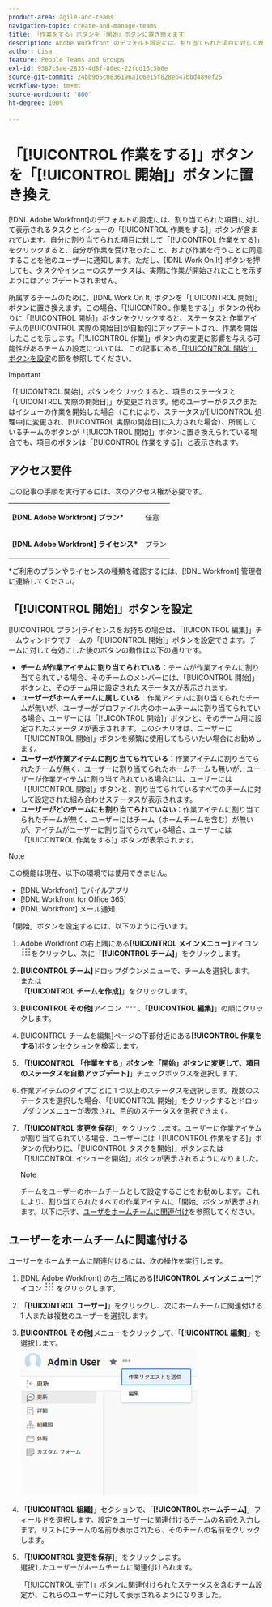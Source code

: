 ```yaml
---
product-area: agile-and-teams
navigation-topic: create-and-manage-teams
title: 「作業をする」ボタンを「開始」ボタンに置き換えます
description: Adobe Workfront のデフォルト設定には、割り当てられた項目に対して表示されるタスクとイシューの「作業をする」ボタンが含まれています。
author: Lisa
feature: People Teams and Groups
exl-id: 9387c5ae-2835-4d8f-80ec-22fcd16c5b6e
source-git-commit: 24bb9b5c0836196a1c6e15f828eb47bbd489ef25
workflow-type: tm+mt
source-wordcount: '800'
ht-degree: 100%

---
```


# 「[!UICONTROL 作業をする]」ボタンを「[!UICONTROL 開始]」ボタンに置き換え

[!DNL Adobe Workfront]のデフォルトの設定には、割り当てられた項目に対して表示されるタスクとイシューの「[!UICONTROL 作業をする]」ボタンが含まれています。自分に割り当てられた項目に対して「[!UICONTROL 作業をする]」をクリックすると、自分が作業を受け取ったこと、および作業を行うことに同意することを他のユーザーに通知します。ただし、[!DNL Work On It] ボタンを押しても、タスクやイシューのステータスは、実際に作業が開始されたことを示すようにはアップデートされません。

所属するチームのために、[!DNL Work On It] ボタンを「[!UICONTROL 開始]」ボタンに置き換えます。この場合、「[!UICONTROL 作業をする]」ボタンの代わりに「[!UICONTROL 開始]」ボタンをクリックすると、ステータスと作業アイテムの[!UICONTROL 実際の開始日]が自動的にアップデートされ、作業を開始したことを示します。「[!UICONTROL 作業]」ボタン内の変更に影響を与える可能性があるチームの設定については、この記事にある[「[!UICONTROL 開始]」ボタンを設定](#configure-the-uicontrol-start-button)の節を参照してください。

>[!IMPORTANT]
>
>「[!UICONTROL 開始]」ボタンをクリックすると、項目のステータスと「[!UICONTROL 実際の開始日]」が変更されます。他のユーザーがタスクまたはイシューの作業を開始した場合（これにより、ステータスが[!UICONTROL 処理中]に変更され、[!UICONTROL 実際の開始日]に入力された場合）、所属しているチームのボタンが「[!UICONTROL 開始]」ボタンに置き換えられている場合でも、項目のボタンは「[!UICONTROL 作業をする]」と表示されます。

## アクセス要件

この記事の手順を実行するには、次のアクセス権が必要です。

<table style="table-layout:auto"> 
 <col> 
 </col> 
 <col> 
 </col> 
 <tbody> 
  <tr> 
   <td role="rowheader"><strong>[!DNL Adobe Workfront] プラン*</strong></td> 
   <td> <p>任意</p> </td> 
  </tr> 
  <tr> 
   <td role="rowheader"><strong>[!DNL Adobe Workfront] ライセンス*</strong></td> 
   <td> <p>プラン</p> </td> 
  </tr> 
 </tbody> 
</table>

&#42;ご利用のプランやライセンスの種類を確認するには、[!DNL Workfront] 管理者に連絡してください。

## 「[!UICONTROL 開始]」ボタンを設定

[!UICONTROL プラン]ライセンスをお持ちの場合は、「[!UICONTROL 編集]」チームウィンドウでチームの「[!UICONTROL 開始]」ボタンを設定できます。チームに対して有効にした後のボタンの動作は以下の通りです。

* **チームが作業アイテムに割り当てられている**：チームが作業アイテムに割り当てられている場合、そのチームのメンバーには、「[!UICONTROL 開始]」ボタンと、そのチーム用に設定されたステータスが表示されます。
* **ユーザーがホームチームに属している**：作業アイテムに割り当てられたチームが無いが、ユーザーがプロファイル内のホームチームに割り当てられている場合、ユーザーには「[!UICONTROL 開始]」ボタンと、そのチーム用に設定されたステータスが表示されます。このシナリオは、ユーザーに「[!UICONTROL 開始]」ボタンを頻繁に使用してもらいたい場合にお勧めします。
* **ユーザーが作業アイテムに割り当てられている**：作業アイテムに割り当てられたチームが無く、ユーザーに割り当てられたホームチームも無いが、ユーザーが作業アイテムに割り当てられている場合には、ユーザーには「[!UICONTROL 開始]」ボタンと、割り当てられているすべてのチームに対して設定された組み合わせステータスが表示されます。
* **ユーザーがどのチームにも割り当てられていない**：作業アイテムに割り当てられたチームが無く、ユーザーにはチーム（ホームチームを含む）が無いが、アイテムがユーザーに割り当てられている場合、ユーザーには「[!UICONTROL 作業をする]」ボタンが表示されます。

>[!NOTE]
>
>この機能は現在、以下の環境では使用できません。
>
>* [!DNL Workfront] モバイルアプリ
>* [!DNL Workfront for Office 365]
>* [!DNL Workfront] メール通知
>

「開始」ボタンを設定するには、以下のように行います。

1. Adobe Workfront の右上隅にある&#x200B;**[!UICONTROL メインメニュー]**&#x200B;アイコン![](assets/main-menu-icon.png)をクリックし、次に「**[!UICONTROL チーム]**」をクリックします。

1. **[!UICONTROL チーム]**&#x200B;ドロップダウンメニューで、チームを選択します。\
   または\
   「**[!UICONTROL チームを作成]**」をクリックします。

1. **[!UICONTROL その他]**&#x200B;アイコン ![](assets/more-icon.png)、「**[!UICONTROL 編集]**」の順にクリックします。

1. [!UICONTROL チームを編集]ページの下部付近にある&#x200B;**[!UICONTROL 作業をする]**&#x200B;ボタンセクションを検索します。
1. 「**[!UICONTROL 「作業をする」ボタンを「開始」ボタンに変更して、項目のステータスを自動アップデート]**」チェックボックスを選択します。
1. 作業アイテムのタイプごとに 1 つ以上のステータスを選択します。複数のステータスを選択した場合、「[!UICONTROL 開始]」をクリックするとドロップダウンメニューが表示され、目的のステータスを選択できます。
1. 「**[!UICONTROL 変更を保存]**」をクリックします。ユーザーに作業アイテムが割り当てられている場合、ユーザーには「[!UICONTROL 作業をする]」ボタンの代わりに、「[!UICONTROL タスクを開始]」ボタンまたは「[!UICONTROL イシューを開始]」ボタンが表示されるようになりました。

   >[!NOTE]
   >
   >チームをユーザーのホームチームとして設定することをお勧めします。これにより、割り当てられたすべての作業アイテムに「開始」ボタンが表示されます。以下に示す、[ユーザをホームチームに関連付け](#associate-users-with-a-home-team)を参照してください。

## ユーザーをホームチームに関連付ける

ユーザーをホームチームに関連付けるには、次の操作を実行します。

1. [!DNL Adobe Workfront] の右上隅にある&#x200B;**[!UICONTROL メインメニュー]**&#x200B;アイコン ![](assets/main-menu-icon.png) をクリックします。

1. 「**[!UICONTROL ユーザー]**」をクリックし、次にホームチームに関連付ける 1 人または複数のユーザーを選択します。
1. **[!UICONTROL その他]**&#x200B;メニューをクリックして、「**[!UICONTROL 編集]**」を選択します。\
   ![](assets/user-settings-nwe-350x291.png)

1. 「**[!UICONTROL 組織]**」セクションで、「**[!UICONTROL ホームチーム]**」フィールドを選択します。設定をユーザーに関連付けるチームの名前を入力します。リストにチームの名前が表示されたら、そのチームの名前をクリックします。

1. 「**[!UICONTROL 変更を保存]**」をクリックします。\
   選択したユーザーがホームチームに関連付けられます。

   「[!UICONTROL 完了]」ボタンに関連付けられたステータスを含むチーム設定が、これらのユーザーに対して表示されるようになりました。

